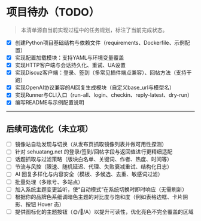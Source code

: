 # 项目待办（TODO）

> 本清单源自当前实现过程中的任务规划，标注了当前完成状态。

- [x] 创建Python项目基础结构与依赖文件（requirements、Dockerfile、示例配置）
- [x] 实现配置加载模块：支持YAML与环境变量覆盖
- [x] 实现HTTP客户端与会话持久化、重试、UA设置
- [x] 实现Discuz客户端：登录、签到（多常见插件端点兼容）、回帖方法（支持干跑）
- [x] 实现OpenAI协议兼容的AI回复生成模块（自定义base_url与模型名）
- [x] 实现Runner与CLI入口（run-all、login、checkin、reply-latest、dry-run）
- [x] 编写README与示例配置说明

---

## 后续可选优化（未立项）
- [ ] 镜像站自动发现与切换（从发布页抓取镜像列表并做可用性探测）
- [ ] 针对 sehuatang.net 的登录/签到/回帖字段与返回值进行更精细适配
- [ ] 话题抓取与过滤策略（版块白名单、关键词、作者、热度、时间等）
- [ ] 节流与风控（限速、随机延迟、代理、失败衰减重试、结构化日志）
- [ ] AI 回复多样化与内容安全（模板、多候选、去重、敏感词过滤）
- [ ] 批量处理（多账号、多站点）
- [ ] 加入系统主题变更监听，使“自动模式”在系统切换时即时响应（无需刷新）
- [ ] 根据你的品牌色系细调暗色主题的对比度与饱和度（例如表格边框、卡片阴影、按钮 Hover 态）
- [ ] 提供图标化的主题按钮（🌞/🌙/A）以提升可读性，优化亮色不完全覆盖的区域